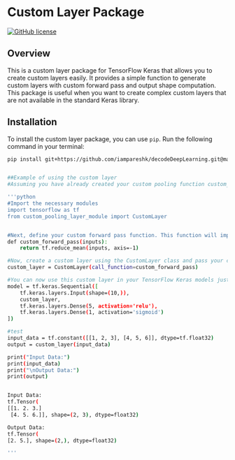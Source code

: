 # Custom Layer Package

[![GitHub license](https://img.shields.io/github/license/iampareshk/decodeDeepLearning)](https://github.com/iampareshk/decodeDeepLearning/blob/main/LICENSE)

## Overview

This is a custom layer package for TensorFlow Keras that allows you to create custom layers easily. It provides a simple function to generate custom layers with custom forward pass and output shape computation. This package is useful when you want to create complex custom layers that are not available in the standard Keras library.

## Installation

To install the custom layer package, you can use `pip`. Run the following command in your terminal:

```bash
pip install git+https://github.com/iampareshk/decodeDeepLearning.git@master


##Example of using the custom layer
#Assuming you have already created your custom pooling function custom_pooling_function, you can create a custom layer using the #CustomLayer function from the decodeDeepLearning package.

'''python
#Import the necessary modules
import tensorflow as tf
from custom_pooling_layer_module import CustomLayer


#Next, define your custom forward pass function. This function will implement the logic for your custom layer. For example, let's say we #want to compute the mean of the inputs along the last dimension:
def custom_forward_pass(inputs):
    return tf.reduce_mean(inputs, axis=-1)

#Now, create a custom layer using the CustomLayer class and pass your custom forward pass function as an argument:
custom_layer = CustomLayer(call_function=custom_forward_pass)

#You can now use this custom layer in your TensorFlow Keras models just like any other Keras layer. For example, you can use it in a model #like this:
model = tf.keras.Sequential([
    tf.keras.layers.Input(shape=(10,)),
    custom_layer,
    tf.keras.layers.Dense(5, activation='relu'),
    tf.keras.layers.Dense(1, activation='sigmoid')
])

#test
input_data = tf.constant([[1, 2, 3], [4, 5, 6]], dtype=tf.float32)
output = custom_layer(input_data)

print("Input Data:")
print(input_data)
print("\nOutput Data:")
print(output)


Input Data:
tf.Tensor(
[[1. 2. 3.]
 [4. 5. 6.]], shape=(2, 3), dtype=float32)

Output Data:
tf.Tensor(
[2. 5.], shape=(2,), dtype=float32)

'''




